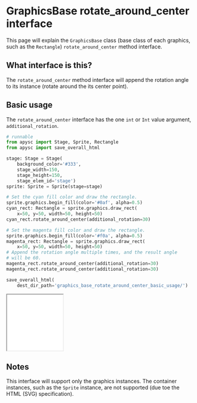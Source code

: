 # GraphicsBase rotate_around_center interface

This page will explain the `GraphicsBase` class (base class of each graphics, such as the `Rectangle`) `rotate_around_center` method interface.

## What interface is this?

The `rotate_around_center` method interface will append the rotation angle to its instance (rotate around the its center point).

## Basic usage

The `rotate_around_center` interface has the one `int` or `Int` value argument, `additional_rotation`.

```py
# runnable
from apysc import Stage, Sprite, Rectangle
from apysc import save_overall_html

stage: Stage = Stage(
    background_color='#333',
    stage_width=150,
    stage_height=150,
    stage_elem_id='stage')
sprite: Sprite = Sprite(stage=stage)

# Set the cyan fill color and draw the rectangle.
sprite.graphics.begin_fill(color='#0af', alpha=0.5)
cyan_rect: Rectangle = sprite.graphics.draw_rect(
    x=50, y=50, width=50, height=50)
cyan_rect.rotate_around_center(additional_rotation=30)

# Set the magenta fill color and draw the rectangle.
sprite.graphics.begin_fill(color='#f0a', alpha=0.5)
magenta_rect: Rectangle = sprite.graphics.draw_rect(
    x=50, y=50, width=50, height=50)
# Append the rotation angle multiple times, and the result angle
# will be 60.
magenta_rect.rotate_around_center(additional_rotation=30)
magenta_rect.rotate_around_center(additional_rotation=30)

save_overall_html(
    dest_dir_path='graphics_base_rotate_around_center_basic_usage/')
```

<iframe src="static/graphics_base_rotate_around_center_basic_usage/index.html" width="150" height="150"></iframe>

## Notes

This interface will support only the graphics instances. The container instances, such as the `Sprite` instance, are not supported (due toe the HTML (SVG) specification).
